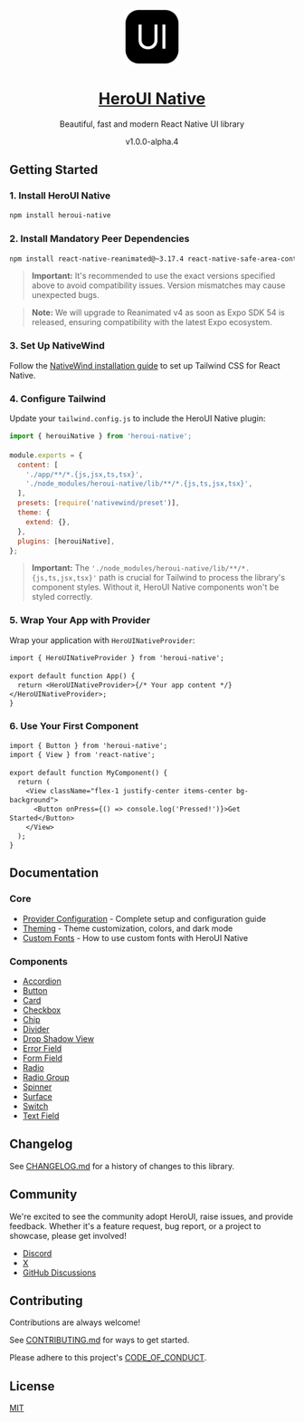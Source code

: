 <p align="center">
  <a href="https://heroui.com">
      <img width="20%" src="https://raw.githubusercontent.com/heroui-inc/heroui/main/apps/docs/public/isotipo.png" alt="heroui" />
      <h1 align="center">HeroUI Native</h1>
  </a>
</p>

<p align="center">
  Beautiful, fast and modern React Native UI library
</p>

<p align="center">
  v1.0.0-alpha.4
</p>

## Getting Started

### 1. Install HeroUI Native

```bash
npm install heroui-native
```

### 2. Install Mandatory Peer Dependencies

```bash
npm install react-native-reanimated@~3.17.4 react-native-safe-area-context@5.4.0 react-native-svg@^15.12.1 tailwind-variants@^2.0.1 tailwind-merge@^3.3.1
```

> **Important:** It's recommended to use the exact versions specified above to avoid compatibility issues. Version mismatches may cause unexpected bugs.

> **Note:** We will upgrade to Reanimated v4 as soon as Expo SDK 54 is released, ensuring compatibility with the latest Expo ecosystem.

### 3. Set Up NativeWind

Follow the [NativeWind installation guide](https://www.nativewind.dev/docs/getting-started/installation) to set up Tailwind CSS for React Native.

### 4. Configure Tailwind

Update your `tailwind.config.js` to include the HeroUI Native plugin:

```javascript
import { herouiNative } from 'heroui-native';

module.exports = {
  content: [
    './app/**/*.{js,jsx,ts,tsx}',
    './node_modules/heroui-native/lib/**/*.{js,ts,jsx,tsx}',
  ],
  presets: [require('nativewind/preset')],
  theme: {
    extend: {},
  },
  plugins: [herouiNative],
};
```

> **Important:** The `'./node_modules/heroui-native/lib/**/*.{js,ts,jsx,tsx}'` path is crucial for Tailwind to process the library's component styles. Without it, HeroUI Native components won't be styled correctly.

### 5. Wrap Your App with Provider

Wrap your application with `HeroUINativeProvider`:

```tsx
import { HeroUINativeProvider } from 'heroui-native';

export default function App() {
  return <HeroUINativeProvider>{/* Your app content */}</HeroUINativeProvider>;
}
```

### 6. Use Your First Component

```tsx
import { Button } from 'heroui-native';
import { View } from 'react-native';

export default function MyComponent() {
  return (
    <View className="flex-1 justify-center items-center bg-background">
      <Button onPress={() => console.log('Pressed!')}>Get Started</Button>
    </View>
  );
}
```

## Documentation

### Core

- [Provider Configuration](./src/providers/hero-ui-native/provider.md) - Complete setup and configuration guide
- [Theming](./src/providers/theme/theme.md) - Theme customization, colors, and dark mode
- [Custom Fonts](./src/providers/theme/theme.md#custom-fonts) - How to use custom fonts with HeroUI Native

### Components

- [Accordion](./src/components/accordion/accordion.md)
- [Button](./src/components/button/button.md)
- [Card](./src/components/card/card.md)
- [Checkbox](./src/components/checkbox/checkbox.md)
- [Chip](./src/components/chip/chip.md)
- [Divider](./src/components/divider/divider.md)
- [Drop Shadow View](./src/components/drop-shadow-view/drop-shadow-view.md)
- [Error Field](./src/components/error-field/error-field.md)
- [Form Field](./src/components/form-field/form-field.md)
- [Radio](./src/components/radio/radio.md)
- [Radio Group](./src/components/radio-group/radio-group.md)
- [Spinner](./src/components/spinner/spinner.md)
- [Surface](./src/components/surface/surface.md)
- [Switch](./src/components/switch/switch.md)
- [Text Field](./src/components/text-field/text-field.md)

## Changelog

See [CHANGELOG.md](./CHANGELOG.md) for a history of changes to this library.

## Community

We're excited to see the community adopt HeroUI, raise issues, and provide feedback.
Whether it's a feature request, bug report, or a project to showcase, please get involved!

- [Discord](https://discord.gg/9b6yyZKmH4)
- [X](https://x.com/hero_ui)
- [GitHub Discussions](https://github.com/heroui-inc/heroui/discussions)

## Contributing

Contributions are always welcome!

See [CONTRIBUTING.md](https://github.com/heroui-inc/heroui-native/blob/main/CONTRIBUTING.md) for ways to get started.

Please adhere to this project's [CODE_OF_CONDUCT](https://github.com/heroui-inc/heroui-native/blob/main/CODE_OF_CONDUCT.md).

## License

[MIT](./LICENSE)
